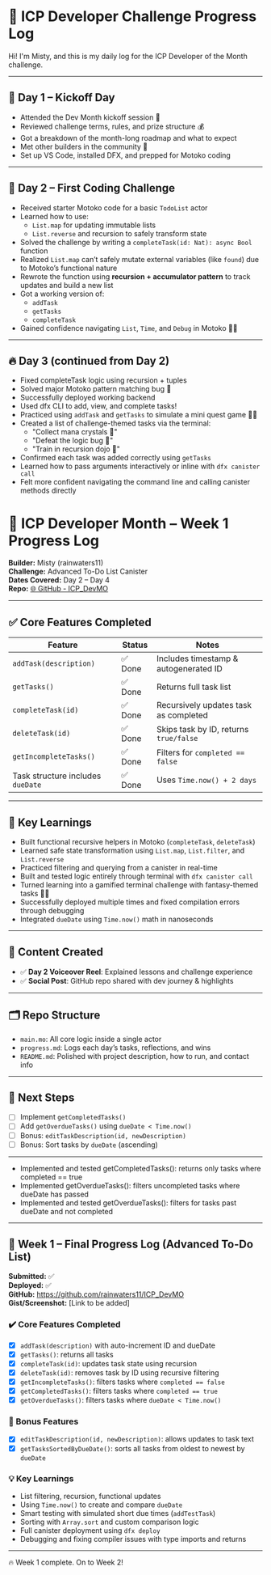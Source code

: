 # 🌱 ICP Developer Challenge Progress Log

Hi! I'm Misty, and this is my daily log for the ICP Developer of the Month challenge.

---

## 🎉 Day 1 – Kickoff Day

- Attended the Dev Month kickoff session 🎤
- Reviewed challenge terms, rules, and prize structure 💰
- Got a breakdown of the month-long roadmap and what to expect
- Met other builders in the community 🤝
- Set up VS Code, installed DFX, and prepped for Motoko coding

---

## 🧠 Day 2 – First Coding Challenge

- Received starter Motoko code for a basic `TodoList` actor
- Learned how to use:
  - `List.map` for updating immutable lists
  - `List.reverse` and recursion to safely transform state
- Solved the challenge by writing a `completeTask(id: Nat): async Bool` function
- Realized `List.map` can’t safely mutate external variables (like `found`) due to Motoko’s functional nature
- Rewrote the function using **recursion + accumulator pattern** to track updates and build a new list
- Got a working version of:
  - `addTask`
  - `getTasks`
  - `completeTask`
- Gained confidence navigating `List`, `Time`, and `Debug` in Motoko 🧙‍♀️


---

## 🔥 Day 3 (continued from Day 2)

- Fixed completeTask logic using recursion + tuples
- Solved major Motoko pattern matching bug 💪
- Successfully deployed working backend
- Used dfx CLI to add, view, and complete tasks!
-  Practiced using `addTask` and `getTasks` to simulate a mini quest game 🧙‍♀️
- Created a list of challenge-themed tasks via the terminal:
  - "Collect mana crystals 💎"
  - "Defeat the logic bug 🐞"
  - "Train in recursion dojo 🥋"
- Confirmed each task was added correctly using `getTasks`
- Learned how to pass arguments interactively or inline with `dfx canister call`
- Felt more confident navigating the command line and calling canister methods directly
# 🌱 ICP Developer Month – Week 1 Progress Log

**Builder:** Misty (rainwaters11)  
**Challenge:** Advanced To-Do List Canister  
**Dates Covered:** Day 2 – Day 4  
**Repo:** [🌐 GitHub - ICP_DevMO](https://github.com/rainwaters11/ICP_DevMO)

---

## ✅ Core Features Completed

| Feature                    | Status   | Notes |
|----------------------------|----------|-------|
| `addTask(description)`     | ✅ Done  | Includes timestamp & autogenerated ID |
| `getTasks()`               | ✅ Done  | Returns full task list |
| `completeTask(id)`         | ✅ Done  | Recursively updates task as completed |
| `deleteTask(id)`           | ✅ Done  | Skips task by ID, returns `true/false` |
| `getIncompleteTasks()`     | ✅ Done  | Filters for `completed == false` |
| Task structure includes `dueDate` | ✅ Done | Uses `Time.now() + 2 days` |

---

## 🧠 Key Learnings

- Built functional recursive helpers in Motoko (`completeTask`, `deleteTask`)
- Learned safe state transformation using `List.map`, `List.filter`, and `List.reverse`
- Practiced filtering and querying from a canister in real-time
- Built and tested logic entirely through terminal with `dfx canister call`
- Turned learning into a gamified terminal challenge with fantasy-themed tasks 💎🐉
- Successfully deployed multiple times and fixed compilation errors through debugging
- Integrated `dueDate` using `Time.now()` math in nanoseconds

---

## 🎥 Content Created

- ✅ **Day 2 Voiceover Reel**: Explained lessons and challenge experience
- ✅ **Social Post**: GitHub repo shared with dev journey & highlights

---

## 🗂 Repo Structure

- `main.mo`: All core logic inside a single actor
- `progress.md`: Logs each day’s tasks, reflections, and wins
- `README.md`: Polished with project description, how to run, and contact info

---

## 🏁 Next Steps

- [ ] Implement `getCompletedTasks()`
- [ ] Add `getOverdueTasks()` using `dueDate < Time.now()`
- [ ] Bonus: `editTaskDescription(id, newDescription)`
- [ ] Bonus: Sort tasks by `dueDate` (ascending)

---
- Implemented and tested getCompletedTasks(): returns only tasks where completed == true
- Implemented getOverdueTasks(): filters uncompleted tasks where dueDate has passed
- Implemented and tested getOverdueTasks(): filters for tasks past dueDate and not completed
---

## 🧾 Week 1 – Final Progress Log (Advanced To-Do List)

**Submitted:** ✅  
**Deployed:** ✅  
**GitHub:** https://github.com/rainwaters11/ICP_DevMO  
**Gist/Screenshot:** [Link to be added]

### ✔️ Core Features Completed
- [x] `addTask(description)` with auto-increment ID and dueDate
- [x] `getTasks()`: returns all tasks
- [x] `completeTask(id)`: updates task state using recursion
- [x] `deleteTask(id)`: removes task by ID using recursive filtering
- [x] `getIncompleteTasks()`: filters tasks where `completed == false`
- [x] `getCompletedTasks()`: filters tasks where `completed == true`
- [x] `getOverdueTasks()`: filters tasks where `dueDate < Time.now()`

### 🧙 Bonus Features
- [x] `editTaskDescription(id, newDescription)`: allows updates to task text
- [x] `getTasksSortedByDueDate()`: sorts all tasks from oldest to newest by `dueDate`

### 💡 Key Learnings
- List filtering, recursion, functional updates
- Using `Time.now()` to create and compare `dueDate`
- Smart testing with simulated short due times (`addTestTask`)
- Sorting with `Array.sort` and custom comparison logic
- Full canister deployment using `dfx deploy`
- Debugging and fixing compiler issues with type imports and returns

---

🔥 Week 1 complete. On to Week 2!
